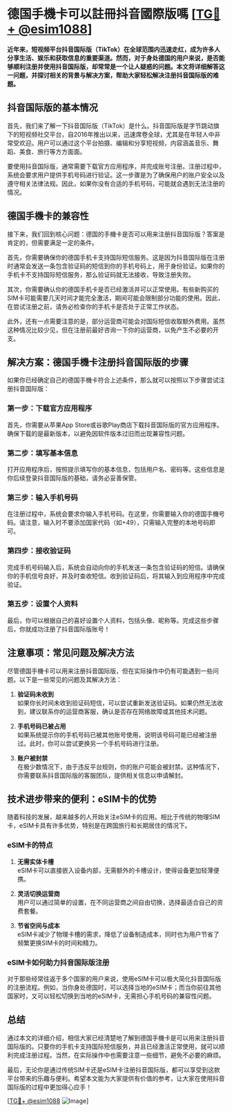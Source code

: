 # 德国手機卡可以註冊抖音國際版嗎 [[TG💪+ @esim1088](https://t.me/s/esim1088)]

**近年来，短视频平台抖音国际版（TikTok）在全球范围内迅速走红，成为许多人分享生活、娱乐和获取信息的重要渠道。然而，对于身处德国的用户来说，是否能够顺利注册并使用抖音国际版，却常常是一个让人疑惑的问题。本文将详细解答这一问题，并探讨相关的背景与解决方案，帮助大家轻松解决注册抖音国际版的难题。**

## 抖音国际版的基本情况

首先，我们来了解一下抖音国际版（TikTok）是什么。抖音国际版是字节跳动旗下的短视频社交平台，自2016年推出以来，迅速席卷全球，尤其是在年轻人中非常受欢迎。用户可以通过这个平台拍摄、编辑和分享短视频，内容涵盖音乐、舞蹈、美食、旅行等方方面面。

要使用抖音国际版，通常需要下载官方应用程序，并完成账号注册。注册过程中，系统会要求用户提供手机号码进行验证。这一步骤是为了确保用户的账户安全以及遵守相关法律法规。因此，如果你没有合适的手机号码，可能就会遇到无法注册的情况。

## 德国手機卡的兼容性

接下来，我们回到核心问题：德国的手機卡是否可以用来注册抖音国际版？答案是肯定的，但需要满足一定的条件。

首先，你需要确保你的德国手机卡支持国际短信服务。这是因为抖音国际版在注册时通常会发送一条包含验证码的短信到你的手机号码上，用于身份验证。如果你的手机卡不支持国际短信服务，那么验证码就无法接收，导致注册失败。

其次，你需要确认你的德国手机卡是否已经激活并可以正常使用。有些新购买的SIM卡可能需要几天时间才能完全激活，期间可能会限制部分功能的使用。因此，在尝试注册之前，请务必检查你的手机卡是否处于正常工作状态。

此外，还有一点需要注意的是，部分运营商可能会对国际短信收取额外费用。虽然这种情况比较少见，但在注册前最好咨询一下你的运营商，以免产生不必要的开支。

## 解决方案：德国手機卡注册抖音国际版的步骤

如果你已经确定自己的德国手機卡符合上述条件，那么就可以按照以下步骤尝试注册抖音国际版：

### 第一步：下载官方应用程序

首先，你需要从苹果App Store或谷歌Play商店下载抖音国际版的官方应用程序。确保下载的是最新版本，以避免因软件版本过旧而出现兼容性问题。

### 第二步：填写基本信息

打开应用程序后，按照提示填写你的基本信息，包括用户名、密码等。这些信息是你后续登录抖音国际版的基础，请务必妥善保管。

### 第三步：输入手机号码

在注册过程中，系统会要求你输入手机号码。在这里，你需要输入你的德国手機号码。请注意，输入时不要添加国家代码（如+49），只需输入完整的本地号码即可。

### 第四步：接收验证码

完成手机号码输入后，系统会自动向你的手机发送一条包含验证码的短信。请确保你的手机信号良好，并及时查收短信。收到验证码后，将其输入到应用程序中完成验证。

### 第五步：设置个人资料

最后，你可以根据自己的喜好设置个人资料，包括头像、昵称等。完成这些步骤后，你就成功注册了抖音国际版账号！

## 注意事项：常见问题及解决方法

尽管德国手機卡可以用来注册抖音国际版，但在实际操作中仍有可能遇到一些问题。以下是一些常见的问题及其解决方法：

1. **验证码未收到**  
   如果你长时间未收到验证码短信，可以尝试重新发送验证码。如果仍然无法收到，建议联系你的运营商客服，确认是否存在网络故障或其他技术问题。

2. **手机号码已被占用**  
   如果系统提示你的手机号码已被其他账号使用，说明该号码可能已经被注册过。此时，你可以尝试更换另一个手机号码进行注册。

3. **账户被封禁**  
   在极少数情况下，由于违反平台规则，你的账户可能会被封禁。这种情况下，你需要联系抖音国际版的客服团队，提供相关信息以申请解封。

## 技术进步带来的便利：eSIM卡的优势

随着科技的发展，越来越多的人开始关注eSIM卡的应用。相比于传统的物理SIM卡，eSIM卡具有许多优势，特别是在跨国旅行和长期居住的情况下。

### eSIM卡的特点

1. **无需实体卡槽**  
   eSIM卡可以直接嵌入设备内部，无需额外的卡槽设计，使得设备更加轻薄便携。

2. **灵活切换运营商**  
   用户可以通过简单的设置，在不同运营商之间自由切换，选择最适合自己的资费套餐。

3. **节省空间与成本**  
   eSIM卡减少了物理卡槽的需求，降低了设备制造成本，同时也为用户节省了频繁更换SIM卡的时间和精力。

### eSIM卡如何助力抖音国际版注册

对于那些经常往返于多个国家的用户来说，使用eSIM卡可以极大简化抖音国际版的注册流程。例如，当你身处德国时，可以选择当地的eSIM卡；而当你前往其他国家时，又可以轻松切换到当地的eSIM卡，无需担心手机号码的兼容性问题。

## 总结

通过本文的详细介绍，相信大家已经清楚地了解到德国手機卡是可以用来注册抖音国际版的。只要你的手机卡支持国际短信服务，并且已经激活正常使用，就可以顺利完成注册过程。当然，在实际操作中也需要注意一些细节，避免不必要的麻烦。

最后，无论你是通过传统SIM卡还是eSIM卡注册抖音国际版，都可以享受到这款平台带来的乐趣与便利。希望本文能为大家提供有价值的参考，让大家在使用抖音国际版的过程中更加得心应手！

[[TG💪+ @esim1088](https://t.me/s/esim1088) ![Image](https://i.postimg.cc/4NQfJmqS/Snipaste-2025-05-13-00-14-12.png)]